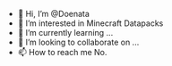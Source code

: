 - 👋 Hi, I’m @Doenata
- 👀 I’m interested in Minecraft Datapacks
- 🌱 I’m currently learning ...
- 💞️ I’m looking to collaborate on ...
- 📫 How to reach me No.

<!---
Doenata/Doenata is a ✨ special ✨ repository because its `README.md` (this file) appears on your GitHub profile.
You can click the Preview link to take a look at your changes.
--->
